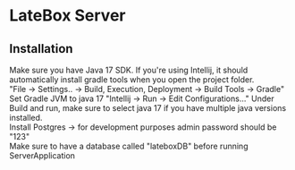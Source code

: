 # LateBox Server  
## Installation  
Make sure you have Java 17 SDK. If you're using Intellij, it should automatically install gradle tools when you open the project folder.  
"File -> Settings.. -> Build, Execution, Deployment -> Build Tools -> Gradle" Set Gradle JVM to java 17
"Intellij -> Run -> Edit Configurations..." Under Build and run, make sure to select java 17 if you have multiple java versions installed.  
Install Postgres -> for development purposes admin password should be "123"  
Make sure to have a database called "lateboxDB" before running ServerApplication  

